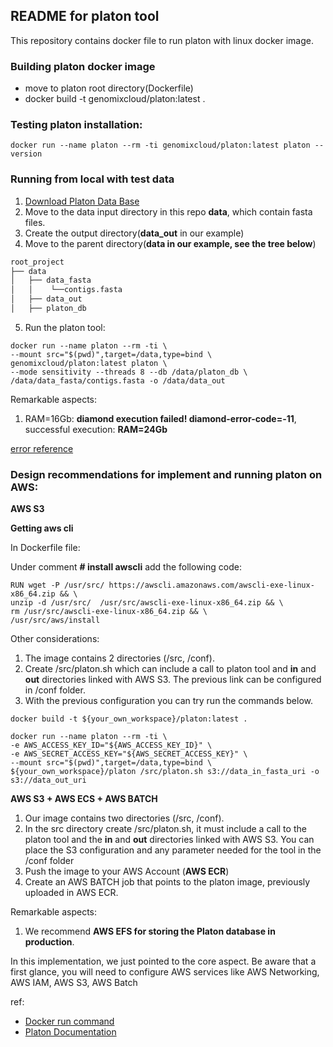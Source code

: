 ## README for platon tool ##

This repository contains docker file to run platon with linux docker image.

### Building platon docker image

* move to platon root directory(Dockerfile)
* docker build -t  genomixcloud/platon:latest .

### Testing platon installation:

```shell
docker run --name platon --rm -ti genomixcloud/platon:latest platon --version
```

### Running from local with test data 

1. [Download Platon Data Base](https://github.com/oschwengers/platon?tab=readme-ov-file#database-download)
2. Move to the data input directory in this repo **data**, which contain fasta files.
3. Create the output directory(**data_out** in our example)
4. Move to the parent directory(**data in our example, see the tree below**)

```md
root_project
├── data
│   ├── data_fasta
│   │    └──contigs.fasta
│   ├── data_out
│   ├── platon_db
```

5. Run the platon tool:

```shell
docker run --name platon --rm -ti \
--mount src="$(pwd)",target=/data,type=bind \
genomixcloud/platon:latest platon \
--mode sensitivity --threads 8 --db /data/platon_db \
/data/data_fasta/contigs.fasta -o /data/data_out
```

Remarkable aspects:

1. RAM=16Gb: **diamond execution failed! diamond-error-code=-11**, successful execution: **RAM=24Gb**  

[error reference](https://github.com/oschwengers/platon/issues/45#issuecomment-1983151977)

### Design recommendations for implement and running platon on AWS:

**AWS S3**

****Getting aws cli****

In Dockerfile file:

Under comment **# install awscli** add the following code:

```shell
RUN wget -P /usr/src/ https://awscli.amazonaws.com/awscli-exe-linux-x86_64.zip && \
unzip -d /usr/src/  /usr/src/awscli-exe-linux-x86_64.zip && \
rm /usr/src/awscli-exe-linux-x86_64.zip && \
/usr/src/aws/install
```

Other considerations:

1. The image contains 2 directories (/src, /conf).
2. Create /src/platon.sh which can include a call to platon tool and **in** and **out** directories linked with AWS S3. The previous link can be configured in /conf folder.
3. With the previous configuration you can try run the commands below.

```shell 
docker build -t ${your_own_workspace}/platon:latest .
```

```shell
docker run --name platon --rm -ti \
-e AWS_ACCESS_KEY_ID="${AWS_ACCESS_KEY_ID}" \
-e AWS_SECRET_ACCESS_KEY="${AWS_SECRET_ACCESS_KEY}" \
--mount src="$(pwd)",target=/data,type=bind \
${your_own_workspace}/platon /src/platon.sh s3://data_in_fasta_uri -o s3://data_out_uri
```

**AWS S3 + AWS ECS + AWS BATCH**

1. Our image contains two directories (/src, /conf).
2. In the src directory create /src/platon.sh, it must include a call to the platon tool and the **in** and **out** directories linked with AWS S3. You can place the S3 configuration and any parameter needed for the tool in the /conf folder
3. Push the image to your AWS Account (**AWS ECR**) 
4. Create an AWS BATCH job that points to the platon image, previously uploaded in AWS ECR.

Remarkable aspects:

1. We recommend **AWS EFS for storing the Platon database in production**.

In this implementation, we just pointed to the core aspect. Be aware that a first glance, you will need to configure AWS services like AWS Networking, AWS IAM, AWS S3, AWS Batch  

ref:
* [Docker run command](https://docs.docker.com/engine/reference/commandline/run/)
* [Platon Documentation](https://github.com/oschwengers/platon)
